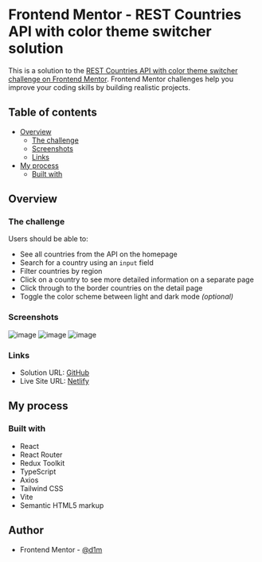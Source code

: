 # Frontend Mentor - REST Countries API with color theme switcher solution
This is a solution to the [REST Countries API with color theme switcher challenge on Frontend Mentor](https://www.frontendmentor.io/challenges/rest-countries-api-with-color-theme-switcher-5cacc469fec04111f7b848ca). Frontend Mentor challenges help you improve your coding skills by building realistic projects.

## Table of contents
- [Overview](#overview)
  - [The challenge](#the-challenge)
  - [Screenshots](#screenshots)
  - [Links](#links)
- [My process](#my-process)
  - [Built with](#built-with)

## Overview

### The challenge
Users should be able to:
- See all countries from the API on the homepage
- Search for a country using an `input` field
- Filter countries by region
- Click on a country to see more detailed information on a separate page
- Click through to the border countries on the detail page
- Toggle the color scheme between light and dark mode _(optional)_

### Screenshots
![image](https://github.com/d1magine/rest-countries/assets/82451955/39b93f47-dd68-49ef-a1f4-e67611c36339)
![image](https://github.com/d1magine/rest-countries/assets/82451955/b98e58a7-6b8e-47c1-a6b9-228655bf3f95)
![image](https://github.com/d1magine/rest-countries/assets/82451955/4aa7d391-5e6b-46f5-a37f-656cc3749abb)

### Links
- Solution URL: [GitHub](https://github.com/d1magine/rest-countries)
- Live Site URL: [Netlify](https://d1m-rest-countries.netlify.app/)

## My process

### Built with
- React
- React Router
- Redux Toolkit
- TypeScript
- Axios
- Tailwind CSS
- Vite
- Semantic HTML5 markup

## Author
- Frontend Mentor - [@d1m](https://www.frontendmentor.io/profile/l1xly)
